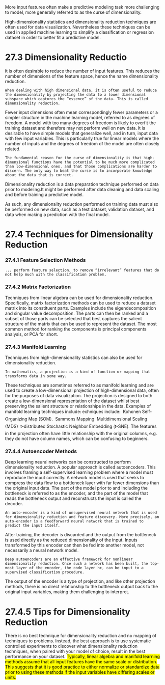 More input features often make a predictive modeling task more challenging to model, more generally referred to as the curse of dimensionality.

High-dimensionality statistics and dimensionality reduction techniques are often used for data visualization. Nevertheless these techniques can be used in applied machine learning to simplify a classification or regression dataset in order to better fit a predictive model.

# 27.3 Dimensionality Reductio
it is often desirable to reduce the number of input features.
This reduces the number of dimensions of the feature space, hence the name dimensionality reduction.
```
When dealing with high dimensional data, it is often useful to reduce the dimensionality by projecting the data to a lower dimensional subspace which captures the “essence” of the data. This is called dimensionality reduction.
```

Fewer input dimensions often mean correspondingly fewer parameters or a simpler structure in the machine learning model, referred to as degrees of freedom. A model with too many degrees of freedom is likely to overfit the training dataset and therefore may not perform well on new data.
It is desirable to have simple models that generalize well, and in turn, input data with few input variables. This is particularly true for linear models where the number of inputs and the degrees of freedom of the model are often closely related.

```
The fundamental reason for the curse of dimensionality is that high-dimensional functions have the potential to be much more complicated than low-dimensional ones, and that those complications are harder to discern. The only way to beat the curse is to incorporate knowledge about the data that is correct.
```

Dimensionality reduction is a data preparation technique performed on data prior to modeling.It might be performed after data cleaning and data scaling and before training a predictive model.

As such, any dimensionality reduction performed on training data must also be performed on new data, such as a test dataset, validation dataset, and data when making a prediction with the final model.


# 27.4 Techniques for Dimensionality Reduction
### 27.4.1 Feature Selection Methods
```
... perform feature selection, to remove “irrelevant” features that do not help much with the classification problem.
```

### 27.4.2 Matrix Factorization
Techniques from linear algebra can be used for dimensionality reduction. Specifically, matrix factorization methods can be used to reduce a dataset matrix into its constituent parts. Examples include the eigendecomposition and singular value decomposition. The parts can then be ranked and a subset of those parts can be selected that best captures the salient structure of the matrix that can be used to represent the dataset. The most common method for ranking the components is principal components analysis, or PCA for short.

### 27.4.3 Manifold Learning
Techniques from high-dimensionality statistics can also be used for dimensionality reduction.
```
In mathematics, a projection is a kind of function or mapping that transforms data in some way.
```

These techniques are sometimes referred to as manifold learning and are used to create a low-dimensional projection of high-dimensional data, often for the purposes of data visualization. The projection is designed to both create a low-dimensional representation of the dataset whilst best preserving the salient structure or relationships in the data. Examples of manifold learning techniques include:
echniques include:
 Kohonen Self-Organizing Map (SOM).
 Sammons Mapping
 Multidimensional Scaling (MDS)
 t-distributed Stochastic Neighbor Embedding (t-SNE).
The features in the projection often have little relationship with the original columns, e.g. they do not have column names, which can be confusing to beginners.
### 27.4.4 Autoencoder Methods
Deep learning neural networks can be constructed to perform dimensionality reduction.
A popular approach is called autoencoders. This involves framing a self-supervised learning problem where a model must reproduce the input correctly. A network model is used that seeks to compress the data flow to a bottleneck layer with far fewer dimensions than the original input data. The part of the model prior to and including the bottleneck is referred to as the encoder, and the part of the model that reads the bottleneck output and reconstructs the input is called the decoder.
```
An auto-encoder is a kind of unsupervised neural network that is used for dimensionality reduction and feature discovery. More precisely, an auto-encoder is a feedforward neural network that is trained to predict the input itself.
```
After training, the decoder is discarded and the output from the bottleneck is used directly as the reduced dimensionality of the input. Inputs transformed by this encoder can then be fed into another model, not necessarily a neural network model.

```
Deep autoencoders are an effective framework for nonlinear dimensionality reduction. Once such a network has been built, the top-most layer of the encoder, the code layer hc, can be input to a supervised classification procedure.
```
The output of the encoder is a type of projection, and like other projection methods, there is no direct relationship to the bottleneck output back to the original input variables, making them challenging to interpret.

# 27.4.5 Tips for Dimensionality Reduction
There is no best technique for dimensionality reduction and no mapping of techniques to problems. Instead, the best approach is to use systematic controlled experiments to discover what dimensionality reduction techniques, when paired with your model of choice, result in the best performance on your dataset. <mark>Typically, linear algebra and manifold learning methods assume that all input features have the same scale or distribution. This suggests that it is good practice to either normalize or standardize data prior to using these methods if the input variables have differing scales or units. </mark>
